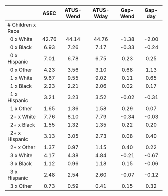 
|                      |         ASEC |    ATUS-Wend |    ATUS-Wday |     Gap-Wend |      Gap-day |
| -------------------- | :----------: | :----------: | :----------: | :----------: | :----------: |
| # Children x Race    |              |              |              |              |              |
| &nbsp;&nbsp;0 x White |        42.76 |        44.14 |        44.76 |        -1.38 |        -2.00 |
| &nbsp;&nbsp;0 x Black |         6.93 |         7.26 |         7.17 |        -0.33 |        -0.24 |
| &nbsp;&nbsp;0 x Hispanic |         7.01 |         6.78 |         6.75 |         0.23 |         0.25 |
| &nbsp;&nbsp;0 x Other |         4.23 |         3.56 |         3.10 |         0.68 |         1.13 |
| &nbsp;&nbsp;1 x White |         9.67 |         9.55 |         9.02 |         0.11 |         0.65 |
| &nbsp;&nbsp;1 x Black |         2.23 |         2.21 |         2.06 |         0.02 |         0.17 |
| &nbsp;&nbsp;1 x Hispanic |         3.21 |         3.23 |         3.52 |        -0.02 |        -0.31 |
| &nbsp;&nbsp;1 x Other |         1.65 |         1.36 |         1.58 |         0.29 |         0.07 |
| &nbsp;&nbsp;2+ x White |         7.76 |         8.10 |         7.79 |        -0.34 |        -0.03 |
| &nbsp;&nbsp;2+ x Black |         1.55 |         1.32 |         1.35 |         0.22 |         0.20 |
| &nbsp;&nbsp;2+ x Hispanic |         3.13 |         3.05 |         2.73 |         0.08 |         0.40 |
| &nbsp;&nbsp;2+ x Other |         1.37 |         0.97 |         1.15 |         0.40 |         0.22 |
| &nbsp;&nbsp;3 x White |         4.17 |         4.38 |         4.84 |        -0.21 |        -0.67 |
| &nbsp;&nbsp;3 x Black |         1.12 |         0.96 |         1.18 |         0.15 |        -0.06 |
| &nbsp;&nbsp;3 x Hispanic |         2.48 |         2.54 |         2.60 |        -0.07 |        -0.12 |
| &nbsp;&nbsp;3 x Other |         0.73 |         0.59 |         0.41 |         0.15 |         0.32 |


